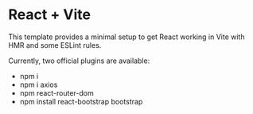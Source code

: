 # React + Vite

This template provides a minimal setup to get React working in Vite with HMR and some ESLint rules.

Currently, two official plugins are available:

- npm i
- npm i axios
- npm react-router-dom
- npm install react-bootstrap bootstrap
